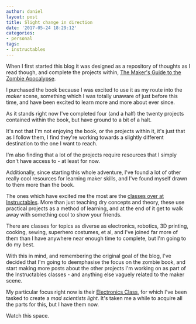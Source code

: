 ```yaml
---
author: daniel
layout: post
title: Slight change in direction
date: '2017-05-24 18:29:12'
categories:
- personal
tags:
- instructables
---
```


When I first started this blog it was designed as a repository of thoughts as I read though, and complete the projects within, [The Maker's Guide to the Zombie Apocalypse](/about-the-book/).

I purchased the book because I was excited to use it as my route into the _maker_ scene, something which I was totally unaware of just before this time, and have been excited to learn more and more about ever since.

As it stands right now I've completed four (and a half) the twenty projects contained within the book, but have ground to a bit of a halt.

It's not that I'm not enjoying the book, or the projects within it, it's just that as I follow them, I find they're working towards a slightly different destination to the one I want to reach.

I'm also finding that a lot of the projects require resources that I simply don't have access to - at least for now.

Additionally, since starting this whole adventure, I've found a lot of other really cool resources for learning maker skills, and I've found myself drawn to them more than the book.

The ones which have excited me the most are the [classes over at Instructables](https://www.instructables.com/classes/). More than just teaching dry concepts and theory, these use practical projects as a method of learning, and at the end of it get to walk away with something cool to show your friends.

There are classes for topics as diverse as electronics, robotics, 3D printing, cooking, sewing, superhero costumes, et al, and I've joined far more of them than I have anywhere near enough time to complete, but I'm going to do my best.

With this in mind, and remembering the original goal of the blog, I've decided that I'm going to deemphasise the focus on the zombie book, and start making more posts about the other projects I'm working on as part of the Instructables classes - and anything else vaguely related to the maker scene.

My particular focus right now is their [Electronics Class](https://www.instructables.com/class/Electronics-Class/), for which I've been tasked to create a _mad scientists light_. It's taken me a while to acquire all the parts for this, but I have them now.

Watch this space.
